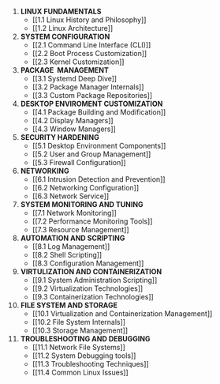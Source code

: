 1. **LINUX FUNDAMENTALS**
	- [[1.1 Linux History and Philosophy]]
	- [[1.2 Linux Architecture]]
2. **SYSTEM CONFIGURATION**
	- [[2.1 Command Line Interface (CLI)]]
	- [[2.2 Boot Process Customization]]
	- [[2.3 Kernel Customization]]
3. **PACKAGE  MANAGEMENT**
	- [[3.1 Systemd Deep Dive]]
	- [[3.2 Package Manager Internals]]
	- [[3.3 Custom Package Repositories]]
4. **DESKTOP ENVIROMENT CUSTOMIZATION**
	- [[4.1 Package Building and Modification]]
	- [[4.2 Display Managers]]
	- [[4.3 Window Managers]]
5. **SECURITY HARDENING**
	- [[5.1 Desktop Environment Components]]
	- [[5.2 User and Group Management]]
	- [[5.3 Firewall Configuration]]
6. **NETWORKING**
	- [[6.1 Intrusion Detection and Prevention]]
	- [[6.2 Networking Configuration]]
	- [[6.3 Network Service]]
7. **SYSTEM MONITORING AND TUNING**
	- [[7.1 Network Monitoring]]
	- [[7.2 Performance Monitoring Tools]]
	- [[7.3 Resource Management]]
8. **AUTOMATION AND SCRIPTING**
	- [[8.1 Log Management]]
	- [[8.2 Shell Scripting]]
	- [[8.3 Configuration Management]]
9. **VIRTULIZATION AND CONTAINERIZATION**
	- [[9.1 System Administration Scripting]]
	- [[9.2 Virtualization Technologies]]
	- [[9.3 Containerization Technologies]]
10. **FILE SYSTEM AND STORAGE**
	- [[10.1 Virtualization and Containerization Management]]
	- [[10.2 File System Internals]]
	- [[10.3 Storage Management]]
11. **TROUBLESHOOTING AND DEBUGGING**
	- [[11.1 Network File Systems]]
	- [[11.2 System Debugging tools]]
	- [[11.3 Troubleshooting Techniques]]
	- [[11.4 Common Linux Issues]]